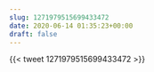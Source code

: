 ```yaml
---
slug: 1271979515699433472
date: 2020-06-14 01:35:23+00:00
draft: false
---
```


{{< tweet 1271979515699433472 >}}
